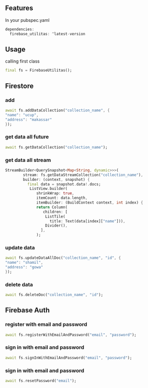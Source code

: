 <!--
This README describes the package. If you publish this package to pub.dev,
this README's contents appear on the landing page for your package.

For information about how to write a good package README, see the guide for
[writing package pages](https://dart.dev/guides/libraries/writing-package-pages).

For general information about developing packages, see the Dart guide for
[creating packages](https://dart.dev/guides/libraries/create-library-packages)
and the Flutter guide for
[developing packages and plugins](https://flutter.dev/developing-packages).
-->

## Features

In your pubspec.yaml
```dart
dependencies:
  firebase_utilitas: ^latest-version
```

## Usage

calling first class
```dart
final fs = FirebaseUtilitas();
```

## Firestore

### add
```dart
await fs.addDataCollection("collection_name", {
"name": "ucup",
"address": "makassar"
});
```

### get data all future
```dart
await fs.getDataCollection("collection_name");
```

### get data all stream
```dart
StreamBuilder<QuerySnapshot<Map<String, dynamic>>>(
        stream: fs.getDataStreamCollection("collection_name"),
        builder: (context, snapshot) {
          final data = snapshot.data!.docs;
           ListView.builder(
              shrinkWrap: true,
              itemCount: data.length,
              itemBuilder: (BuildContext context, int index) {
              return Column(
                 children: [
                  ListTile(
                    title: Text(data[index]["name"])),
                  Divider(),
                ],
              );
```

### update data
```dart
await fs.updateDataAllDoc("collection_name", "id", {
"name": "shamil",
"address": "gowa"
});
```

### delete data
```dart
await fs.deleteDoc("collection_name", "id");
```

## Firebase Auth

### register with email and password
```dart
await fs.registerWithEmailAndPassword("email", "password");
```

### sign in with email and password
```dart
await fs.signInWithEmailAndPassword("email", "password");
```

### sign in with email and password
```dart
await fs.resetPassword("email");
```




